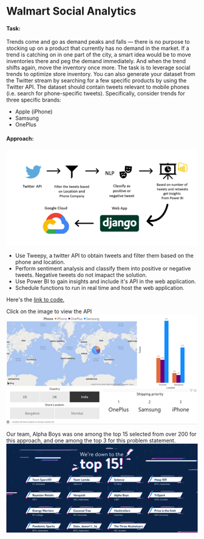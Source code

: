﻿# Walmart Social Analytics
 
<h4>Task:</h4>

Trends come and go as demand peaks and falls — there is no purpose to stocking up on a product that currently has no demand in the market. If a trend is catching on in one part of the city, a smart idea would be to move inventories there and peg the demand immediately. And when the trend shifts again, move the inventory once more. The task is to leverage social trends to optimize store inventory.
You can also generate your dataset from the Twitter stream by searching for a few specific products by using the Twitter API. The  dataset should contain tweets relevant to mobile phones (i.e. search for phone-specific tweets). Specifically, consider trends for three specific brands:
- Apple (iPhone)
- Samsung
- OnePlus

<h4>Approach:</h4>
<img src ="https://github.com/parik1999/Walmart_Social_Analytics/blob/master/Images/1.PNG">

- Use Tweepy, a twitter API to obtain tweets and filter them based on the phone and location.
- Perform sentiment analysis and classify them into positive or negative tweets. Negative tweets do not imapact the solution.
- Use Power BI to gain insights and include it's API in the web application. 
- Schedule functions to run in real time and host the web application.

Here's the [link to code.](https://github.com/parik1999/Walmart_Social_Analytics/blob/master/django_walmart/app_walmart/walmart.py)

Click on the image to view the API
[<img src ="https://github.com/parik1999/Walmart_Social_Analytics/blob/master/Images/2.PNG">](https://parik1999.github.io/Walmart/index.html)

Our team, Alpha Boys was one among the top 15 selected from over 200 for this approach, and one among the top 3 for this problem statement.
<img src ="https://github.com/parik1999/Walmart_Social_Analytics/blob/master/Images/3.png">
